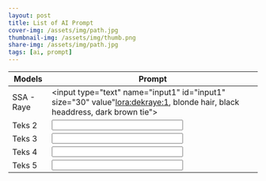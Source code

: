 ```yaml
---
layout: post
title: List of AI Prompt
cover-img: /assets/img/path.jpg
thumbnail-img: /assets/img/thumb.png
share-img: /assets/img/path.jpg
tags: [ai, prompt]
---
```


| Models | Prompt |
| --- | --- |
| SSA - Raye | <input type="text" name="input1" id="input1" size="30" value"<lora:dekraye:1>, blonde hair, black headdress, dark brown tie"> |
| Teks 2 | <input type="text" name="input2" id="input2" size="30"> |
| Teks 3 | <input type="text" name="input3" id="input3" size="30"> |
| Teks 4 | <input type="text" name="input4" id="input4" size="30"> |
| Teks 5 | <input type="text" name="input5" id="input5" size="30"> |
